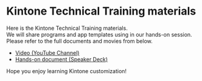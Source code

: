 # Kintone Technical Training materials

Here is the Kintone Technical Training materials.  
We will share programs and app templates using in our hands-on session.  
Please refer to the full documents and movies from below.  

- [Video (YouTube Channel)](https://www.youtube.com/playlist?list=PLJOThIyQA7oOINO73ah34ZdHy13Sd6331)
- [Hands-on document (Speaker Deck)](https://speakerdeck.com/cybozugta)

Hope you enjoy learning Kintone customization!
